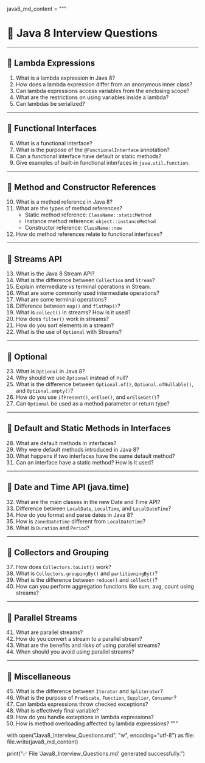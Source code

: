 java8_md_content = """
# 📘 Java 8 Interview Questions

---

## 🔹 Lambda Expressions

1. What is a lambda expression in Java 8?  
2. How does a lambda expression differ from an anonymous inner class?  
3. Can lambda expressions access variables from the enclosing scope?  
4. What are the restrictions on using variables inside a lambda?  
5. Can lambdas be serialized?

---

## 🔹 Functional Interfaces

6. What is a functional interface?  
7. What is the purpose of the `@FunctionalInterface` annotation?  
8. Can a functional interface have default or static methods?  
9. Give examples of built-in functional interfaces in `java.util.function`.

---

## 🔹 Method and Constructor References

10. What is a method reference in Java 8?  
11. What are the types of method references?  
    - Static method reference: `ClassName::staticMethod`  
    - Instance method reference: `object::instanceMethod`  
    - Constructor reference: `ClassName::new`  
12. How do method references relate to functional interfaces?

---

## 🔹 Streams API

13. What is the Java 8 Stream API?  
14. What is the difference between `Collection` and `Stream`?  
15. Explain intermediate vs terminal operations in Stream.  
16. What are some commonly used intermediate operations?  
17. What are some terminal operations?  
18. Difference between `map()` and `flatMap()`?  
19. What is `collect()` in streams? How is it used?  
20. How does `filter()` work in streams?  
21. How do you sort elements in a stream?  
22. What is the use of `Optional` with Streams?

---

## 🔹 Optional

23. What is `Optional` in Java 8?  
24. Why should we use `Optional` instead of null?  
25. What is the difference between `Optional.of()`, `Optional.ofNullable()`, and `Optional.empty()`?  
26. How do you use `ifPresent()`, `orElse()`, and `orElseGet()`?  
27. Can `Optional` be used as a method parameter or return type?

---

## 🔹 Default and Static Methods in Interfaces

28. What are default methods in interfaces?  
29. Why were default methods introduced in Java 8?  
30. What happens if two interfaces have the same default method?  
31. Can an interface have a static method? How is it used?

---

## 🔹 Date and Time API (java.time)

32. What are the main classes in the new Date and Time API?  
33. Difference between `LocalDate`, `LocalTime`, and `LocalDateTime`?  
34. How do you format and parse dates in Java 8?  
35. How is `ZonedDateTime` different from `LocalDateTime`?  
36. What is `Duration` and `Period`?

---

## 🔹 Collectors and Grouping

37. How does `Collectors.toList()` work?  
38. What is `Collectors.groupingBy()` and `partitioningBy()`?  
39. What is the difference between `reduce()` and `collect()`?  
40. How can you perform aggregation functions like sum, avg, count using streams?

---

## 🔹 Parallel Streams

41. What are parallel streams?  
42. How do you convert a stream to a parallel stream?  
43. What are the benefits and risks of using parallel streams?  
44. When should you avoid using parallel streams?

---

## 🔹 Miscellaneous

45. What is the difference between `Iterator` and `Spliterator`?  
46. What is the purpose of `Predicate`, `Function`, `Supplier`, `Consumer`?  
47. Can lambda expressions throw checked exceptions?  
48. What is effectively final variable?  
49. How do you handle exceptions in lambda expressions?  
50. How is method overloading affected by lambda expressions?
"""

with open("Java8_Interview_Questions.md", "w", encoding="utf-8") as file:
    file.write(java8_md_content)

print("✅ File 'Java8_Interview_Questions.md' generated successfully.")
